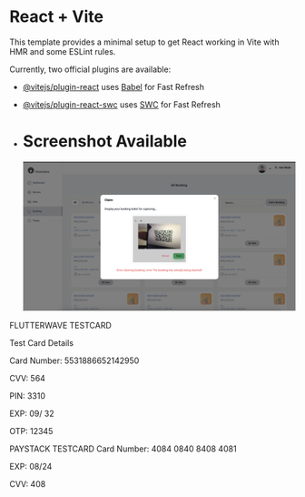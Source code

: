 # React + Vite

This template provides a minimal setup to get React working in Vite with HMR and some ESLint rules.

Currently, two official plugins are available:

- [@vitejs/plugin-react](https://github.com/vitejs/vite-plugin-react/blob/main/packages/plugin-react/README.md) uses [Babel](https://babeljs.io/) for Fast Refresh
- [@vitejs/plugin-react-swc](https://github.com/vitejs/vite-plugin-react-swc) uses [SWC](https://swc.rs/) for Fast Refresh

- # Screenshot Available
  ![img](./img1.png)

FLUTTERWAVE TESTCARD

Test Card Details

Card Number: 5531886652142950

CVV: 564

PIN: 3310

EXP: 09/ 32

OTP: 12345

PAYSTACK TESTCARD
Card Number: 4084 0840 8408 4081

EXP: 08/24

CVV: 408
